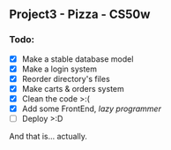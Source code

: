 ## Project3 - Pizza - CS50w

### Todo:
- [x] Make a stable database model  
- [x] Make a login system
- [x] Reorder directory's files
- [x] Make carts & orders system
- [x] Clean the code >:(
- [x] Add some FrontEnd, *lazy programmer*
- [ ] Deploy >:D

And that is... actually.

